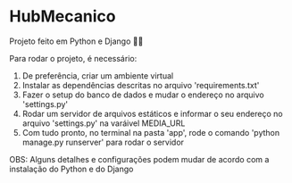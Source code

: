 # HubMecanico
Projeto feito em Python e Django 🐛🌳

Para rodar o projeto, é necessário:

1. De preferência, criar um ambiente virtual 
2. Instalar as dependências descritas no arquivo 'requirements.txt'
3. Fazer o setup do banco de dados e mudar o endereço no arquivo 'settings.py'
4. Rodar um servidor de arquivos estáticos e informar o seu endereço no arquivo 'settings.py' na varáivel MEDIA_URL
5. Com tudo pronto, no terminal na pasta 'app', rode o comando 'python manage.py runserver' para rodar o servidor

OBS: Alguns detalhes e configurações podem mudar de acordo com a instalação do Python e do Django
